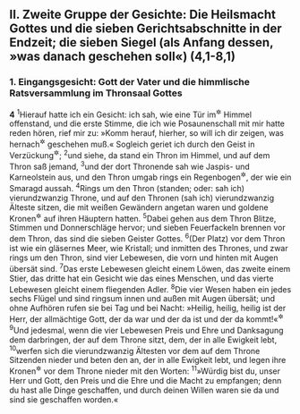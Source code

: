 ## II. Zweite Gruppe der Gesichte: Die Heilsmacht Gottes und die sieben Gerichtsabschnitte in der Endzeit; die sieben Siegel (als Anfang dessen, »was danach geschehen soll«) (4,1-8,1)

### 1. Eingangsgesicht: Gott der Vater und die himmlische Ratsversammlung im Thronsaal Gottes

__4__
<sup>1</sup>Hierauf hatte ich ein Gesicht: ich sah, wie eine Tür im<sup title="oder: am">&#x2732;</sup> Himmel offenstand, und die erste Stimme, die ich wie Posaunenschall mit mir hatte reden hören, rief mir zu: »Komm herauf, hierher, so will ich dir zeigen, was hernach<sup title="= in Zukunft; 1,19">&#x2732;</sup> geschehen muß.« Sogleich geriet ich durch den Geist in Verzückung<sup title="vgl. 1,10">&#x2732;</sup>;
<sup>2</sup>und siehe, da stand ein Thron im Himmel, und auf dem Thron saß jemand,
<sup>3</sup>und der dort Thronende sah wie Jaspis- und Karneolstein aus, und den Thron umgab rings ein Regenbogen<sup title="= Strahlenkranz">&#x2732;</sup>, der wie ein Smaragd aussah.
<sup>4</sup>Rings um den Thron (standen; oder: sah ich) vierundzwanzig Throne, und auf den Thronen (sah ich) vierundzwanzig Älteste sitzen, die mit weißen Gewändern angetan waren und goldene Kronen<sup title="oder: Kränze">&#x2732;</sup> auf ihren Häuptern hatten.
<sup>5</sup>Dabei gehen aus dem Thron Blitze, Stimmen und Donnerschläge hervor; und sieben Feuerfackeln brennen vor dem Thron, das sind die sieben Geister Gottes.
<sup>6</sup>(Der Platz) vor dem Thron ist wie ein gläsernes Meer, wie Kristall; und inmitten des Thrones, und zwar rings um den Thron, sind vier Lebewesen, die vorn und hinten mit Augen übersät sind.
<sup>7</sup>Das erste Lebewesen gleicht einem Löwen, das zweite einem Stier, das dritte hat ein Gesicht wie das eines Menschen, und das vierte Lebewesen gleicht einem fliegenden Adler.
<sup>8</sup>Die vier Wesen haben ein jedes sechs Flügel und sind ringsum innen und außen mit Augen übersät; und ohne Aufhören rufen sie bei Tag und bei Nacht: »Heilig, heilig, heilig ist der Herr, der allmächtige Gott, der da war und der da ist und der da kommt!«<sup title="Jes 6,2-3">&#x2732;</sup>
<sup>9</sup>Und jedesmal, wenn die vier Lebewesen Preis und Ehre und Danksagung dem darbringen, der auf dem Throne sitzt, dem, der in alle Ewigkeit lebt,
<sup>10</sup>werfen sich die vierundzwanzig Ältesten vor dem auf dem Throne Sitzenden nieder und beten den an, der in alle Ewigkeit lebt, und legen ihre Kronen<sup title="oder: Kränze">&#x2732;</sup> vor dem Throne nieder mit den Worten:
<sup>11</sup>»Würdig bist du, unser Herr und Gott, den Preis und die Ehre und die Macht zu empfangen; denn du hast alle Dinge geschaffen, und durch deinen Willen waren sie da und sind sie geschaffen worden.«